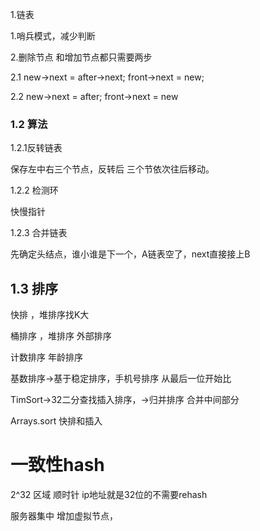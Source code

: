 1.链表

1.哨兵模式，减少判断

2.删除节点 和增加节点都只需要两步

2.1 new->next = after->next; front->next = new;

2.2 new->next = after; front->next = new

### 1.2 算法

1.2.1反转链表

保存左中右三个节点，反转后 三个节依次往后移动。

1.2.2 检测环

快慢指针

1.2.3 合并链表

先确定头结点，谁小谁是下一个，A链表空了，next直接接上B

## 1.3 排序

快排 ，堆排序找K大

桶排序 ，堆排序 外部排序 

计数排序  年龄排序

基数排序->基于稳定排序，手机号排序 从最后一位开始比

TimSort->32二分查找插入排序，->归并排序 合并中间部分

Arrays.sort 快排和插入

# 一致性hash

2^32 区域 顺时针 ip地址就是32位的不需要rehash

服务器集中 增加虚拟节点，
